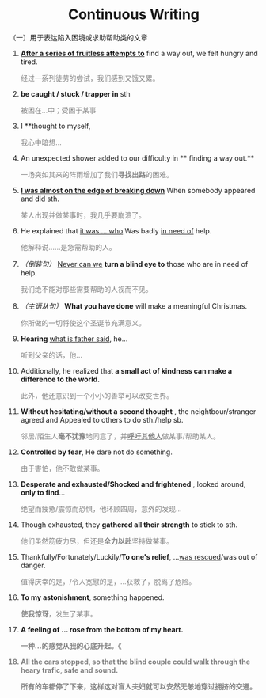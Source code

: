 # <div style="text-align:center">Continuous Writing</div>
（一）用于表达陷入困境或求助帮助类的文章
1. **<u>After a series of fruitless attempts to</u>** find a way out, we felt hungry and tired.<p style="color: grey;">经过一系列徒劳的尝试，我们感到又饿又累。</p>
2. **be caught / stuck / trapper in** sth<p style="color: grey;">被困在…中；受困于某事</p>
3. I **thought to myself, <p style="color: grey;">我心中暗想…</p>
4. An unexpected shower added to our difficulty in ** finding a way out.**<p style="color: grey;">一场突如其来的阵雨增加了我们<strong style="color: grey;">寻找出路</strong>的困难。</p>
5. **<u>I was almost on the edge of breaking down</u>** When somebody appeared and did sth.<p style="color: grey;">某人出现并做某事时，我几乎要崩溃了。</p>
6. He explained that <u>it was ... who</u> Was badly <u>in need of</u> help.<p style="color: grey;">他解释说……是急需帮助的人。</p>
7. *（倒装句）* <u>Never can we</u> **turn a blind eye to** those who are in need of help.<p style="color: grey;">我们绝不能对那些需要帮助的人视而不见。</p>
8. *（主语从句）* **What you have done** will make a meaningful Christmas.<p style="color: grey;">你所做的一切将使这个圣诞节充满意义。</p>
9. **Hearing** <u>what is father said</u>, he…<p style="color: grey;">听到父亲的话，他…</p>
10. Additionally, he realized that **a small act of kindness can make a difference to the world.**
    <p style="color: grey;">此外，他还意识到一个小小的善举可以改变世界。</p>
11. **Without hesitating/without a second thought** , the neightbour/stranger agreed and Appealed to others to do sth./help sb.<p style="color: grey;">邻居/陌生人<strong style="color: grey;">毫不犹豫</strong>地同意了，并<strong style="color: grey;"><u>呼吁其他人</u></strong>做某事/帮助某人。</p>
12. **Controlled by fear**, He dare not do something.<p style="color: grey;">由于害怕，他不敢做某事。</p>
13. **Desperate and exhausted/Shocked and frightened** , looked around, **only to find**…<p style="color: grey;">绝望而疲惫/震惊而恐惧，他环顾四周，意外的发现…</p>
14. Though exhausted, they **gathered all their strength** to stick to sth.<p style="color: grey;">他们虽然筋疲力尽，但还是<strong style="color: grey;">全力以赴</strong>坚持做某事。</p>
15. Thankfully/Fortunately/Luckily/**To one's relief**, …<u>was rescued</u>/was out of danger.<p style="color: grey;">值得庆幸的是，/令人宽慰的是，…获救了，脱离了危险。</p>
16. **To my astonishment**, something happened.<p style="color: grey;"><strong style="color: grey;">使我惊讶</strong>，发生了某事。</p>
17. **A feeling of … rose from the bottom of my heart.**<p style="color: grey;"><strong style="color: grey;">一种…的感觉从我的心底升起。《</p>
18. All the cars stopped, so that the blind couple could walk through the heary trafic, **safe and sound.**<p style="color: grey;"><strong style="color: grey;">所有的车都停了下来，这样这对盲人夫妇就可以<strong style="color: grey;">安然无恙</strong>地穿过拥挤的交通。</p>